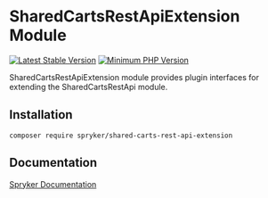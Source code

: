 # SharedCartsRestApiExtension Module
[![Latest Stable Version](https://poser.pugx.org/spryker/shared-carts-rest-api-extension/v/stable.svg)](https://packagist.org/packages/spryker/shared-carts-rest-api-extension)
[![Minimum PHP Version](https://img.shields.io/badge/php-%3E%3D%207.4-8892BF.svg)](https://php.net/)

SharedCartsRestApiExtension module provides plugin interfaces for extending the SharedCartsRestApi module.

## Installation

```
composer require spryker/shared-carts-rest-api-extension
```

## Documentation

[Spryker Documentation](https://documentation.spryker.com)
